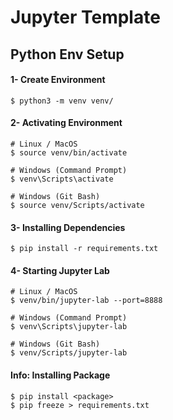# Jupyter Template

## Python Env Setup

#### 1- Create Environment
    $ python3 -m venv venv/

#### 2- Activating Environment
    # Linux / MacOS
    $ source venv/bin/activate
    
    # Windows (Command Prompt)
    $ venv\Scripts\activate

    # Windows (Git Bash)
    $ source venv/Scripts/activate

#### 3- Installing Dependencies
    $ pip install -r requirements.txt

#### 4- Starting Jupyter Lab
    # Linux / MacOS
    $ venv/bin/jupyter-lab --port=8888

    # Windows (Command Prompt)
    $ venv\Scripts\jupyter-lab

    # Windows (Git Bash)
    $ venv/Scripts/jupyter-lab

#### Info: Installing Package
    $ pip install <package>
    $ pip freeze > requirements.txt
